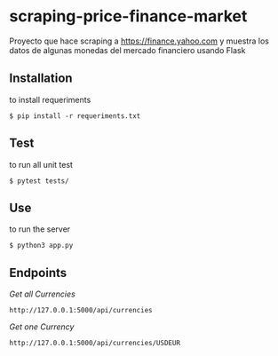 # scraping-price-finance-market
Proyecto que hace scraping a https://finance.yahoo.com y muestra los datos de algunas monedas del mercado financiero usando Flask 

Installation
------------
to install requeriments

```console
$ pip install -r requeriments.txt
```


Test
------

to run all unit test

```console
$ pytest tests/
````

Use
------

to run the server

```console
$ python3 app.py
```


Endpoints
-----------

*Get all Currencies*

```
http://127.0.0.1:5000/api/currencies
```

*Get one Currency*

```
http://127.0.0.1:5000/api/currencies/USDEUR
```